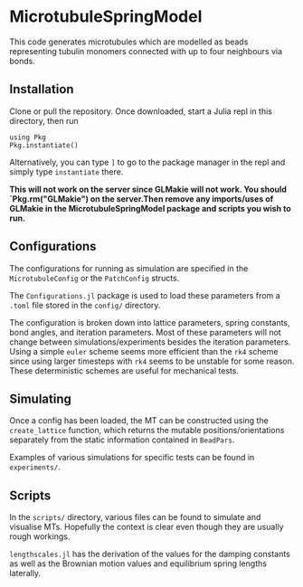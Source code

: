 # MicrotubuleSpringModel

This code generates microtubules which are modelled as beads representing tubulin monomers connected with up to four neighbours via bonds.

## Installation

Clone or pull the repository. Once downloaded, start a Julia repl in this directory, then run
```
using Pkg
Pkg.instantiate()
```
Alternatively, you can type `]` to go to the package manager in the repl and simply type `instantiate` there.

**This will not work on the server since GLMakie will not work. You should `Pkg.rm("GLMakie") on the server.Then remove any imports/uses of GLMakie in the MicrotubuleSpringModel package and scripts you wish to run.**

## Configurations

The configurations for running as simulation are specified in the `MicrotubuleConfig` or the `PatchConfig` structs.

The `Configurations.jl` package is used to load these parameters from a `.toml` file stored in the `config/` directory.

The configuration is broken down into lattice parameters, spring constants, bond angles, and iteration parameters. Most of these parameters will not change between simulations/experiments besides the iteration parameters. Using a simple `euler` scheme seems more efficient than the `rk4` scheme since using larger timesteps with `rk4` seems to be unstable for some reason. These deterministic schemes are useful for mechanical tests.

## Simulating

Once a config has been loaded, the MT can be constructed using the `create_lattice` function, which returns the mutable positions/orientations separately from the static information contained in `BeadPars`.

Examples of various simulations for specific tests can be found in `experiments/`.

## Scripts

In the `scripts/` directory, various files can be found to simulate and visualise MTs. Hopefully the context is clear even though they are usually rough workings.

`lengthscales.jl` has the derivation of the values for the damping constants as well as the Brownian motion values and equilibrium spring lengths laterally.

